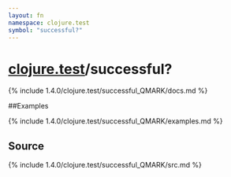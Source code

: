 ```yaml
---
layout: fn
namespace: clojure.test
symbol: "successful?"
---
```


# [clojure.test](../)/successful?

{% include 1.4.0/clojure.test/successful_QMARK/docs.md %}

##Examples

{% include 1.4.0/clojure.test/successful_QMARK/examples.md %}
## Source
{% include 1.4.0/clojure.test/successful_QMARK/src.md %}

